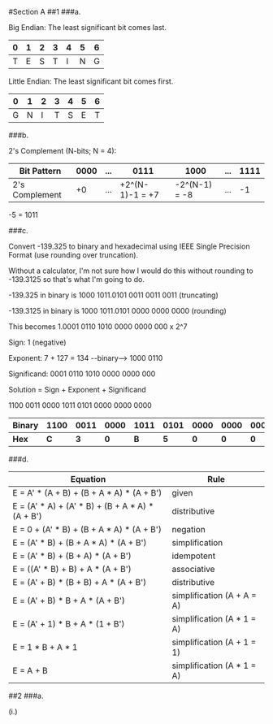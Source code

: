 #Section A
##1
###a.

Big Endian: The least significant bit comes last.

| 0 | 1 | 2 | 3 | 4 | 5 | 6 |
|---|---|---|---|---|---|---|
| T | E | S | T | I | N | G |


Little Endian: The least significant bit comes first.

| 0 | 1 | 2 | 3 | 4 | 5 | 6 |
|---|---|---|---|---|---|---|
| G | N | I | T | S | E | T |

###b.

2's Complement (N-bits; N = 4):

| Bit Pattern    | 0000 | ... | 0111            | 1000          | ... | 1111 |
|----------------|------|-----|-----------------|---------------|-----|------|
| 2's Complement | +0   | ... | +2^(N-1)-1 = +7 | -2^(N-1) = -8 | ... | -1   |

-5 = 1011

###c.

Convert -139.325 to binary and hexadecimal using IEEE Single Precision Format (use rounding over truncation).

Without a calculator, I'm not sure how I would do this without rounding to -139.3125 so that's what I'm going to do.

-139.325 in binary is 1000 1011.0101 0011 0011 0011 (truncating)

-139.3125 in binary is 1000 1011.0101 0000 0000 0000 (rounding)

This becomes 1.0001 0110 1010 0000 0000 000 x 2^7

Sign: 1 (negative)

Exponent: 7 + 127 = 134 --binary--> 1000 0110

Significand: 0001 0110 1010 0000 0000 000

Solution = Sign + Exponent + Significand

1100 0011 0000 1011 0101 0000 0000 0000

Binary | 1100 | 0011 | 0000 | 1011 | 0101 | 0000 | 0000 | 0000
-------|------|------|------|------|------|------|------|-----
**Hex**    | **C**    | **3**    |  **0**   | **B**   |   **5**  |  **0**   |  **0**   | **0**


###d.

Equation | Rule
------------ | -------------
E = A' \* (A + B) + (B + A \* A) \* (A + B') | given
E = (A' \* A) + (A' \* B) + (B + A \* A) \* (A + B') | distributive
E = 0 + (A' \* B) + (B + A \* A) \* (A + B') | negation
E = (A' \* B) + (B + A \* A) \* (A + B') | simplification
E = (A' \* B) + (B + A) \* (A + B') | idempotent
E = ((A' \* B) + B) + A \* (A + B') | associative
E = (A' + B) \* (B + B) + A \* (A + B') | distributive
E = (A' + B) \* B + A \* (A + B') | simplification (A + A = A)
E = (A' + 1) \* B + A \* (1 + B') | simplification (A \* 1 = A)
E = 1 \* B + A \* 1 | simplification (A + 1 = 1)
E = A + B | simplification (A \* 1 = A)

##2
###a.

(i.)
